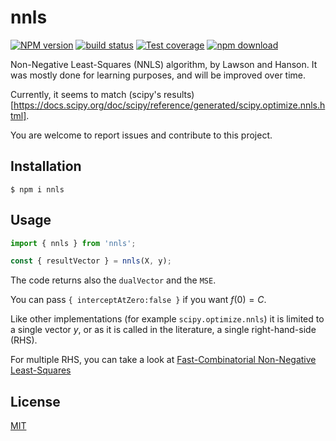 # nnls

[![NPM version][npm-image]][npm-url]
[![build status][ci-image]][ci-url]
[![Test coverage][codecov-image]][codecov-url]
[![npm download][download-image]][download-url]

Non-Negative Least-Squares (NNLS) algorithm, by Lawson and Hanson. It was mostly done for learning purposes, and will be improved over time.

Currently, it seems to match (scipy's results)[https://docs.scipy.org/doc/scipy/reference/generated/scipy.optimize.nnls.html].

You are welcome to report issues and contribute to this project.

## Installation

`$ npm i nnls`

## Usage

```js
import { nnls } from 'nnls';

const { resultVector } = nnls(X, y);
```

The code returns also the `dualVector` and the `MSE`.

You can pass `{ interceptAtZero:false }` if you want $f(0)=C$.

Like other implementations (for example `scipy.optimize.nnls`) it is limited to a single vector $y$, or as it is called in the literature, a single right-hand-side (RHS).

For multiple RHS, you can take a look at [Fast-Combinatorial Non-Negative Least-Squares](https://github.com/mljs/fcnnls)

## License

[MIT](./LICENSE)

[npm-image]: https://img.shields.io/npm/v/nnls.svg
[npm-url]: https://www.npmjs.com/package/nnls
[ci-image]: https://github.com/santimirandarp/nnls/workflows/Node.js%20CI/badge.svg?branch=main
[ci-url]: https://github.com/santimirandarp/nnls/actions?query=workflow%3A%22Node.js+CI%22
[codecov-image]: https://img.shields.io/codecov/c/github/santimirandarp/nnls.svg
[codecov-url]: https://codecov.io/gh/santimirandarp/nnls
[download-image]: https://img.shields.io/npm/dm/nnls.svg
[download-url]: https://www.npmjs.com/package/nnls

